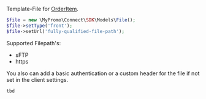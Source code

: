 Template-File for [OrderItem][OrderItem].

```php
$file = new \MyPromo\Connect\SDK\Models\File();
$file->setType('front');
$file->setUrl('fully-qualified-file-path');
```

Supported Filepath's:
- sFTP
- https

You also can add a basic authentication or a custom header for the
file if not set in the client settings.

```php
tbd
```

[OrderItem]: OrderItem.md

